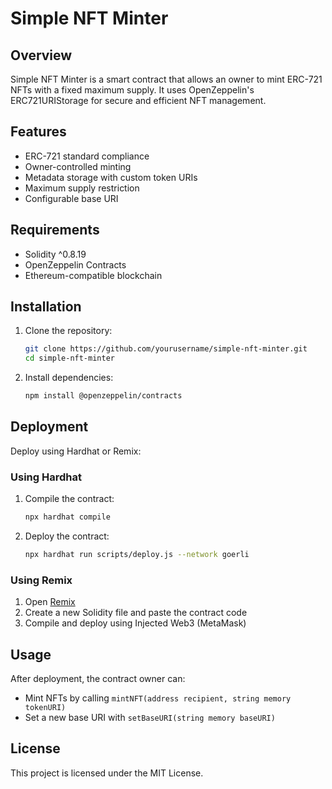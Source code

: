 # Simple NFT Minter

## Overview
Simple NFT Minter is a smart contract that allows an owner to mint ERC-721 NFTs with a fixed maximum supply. It uses OpenZeppelin's ERC721URIStorage for secure and efficient NFT management.

## Features
- ERC-721 standard compliance
- Owner-controlled minting
- Metadata storage with custom token URIs
- Maximum supply restriction
- Configurable base URI

## Requirements
- Solidity ^0.8.19
- OpenZeppelin Contracts 
- Ethereum-compatible blockchain
 
## Installation 
1. Clone the repository: 
   ```sh 
   git clone https://github.com/yourusername/simple-nft-minter.git
   cd simple-nft-minter
   ```
2. Install dependencies:
   ```sh
   npm install @openzeppelin/contracts
   ```

## Deployment
Deploy using Hardhat or Remix:

### Using Hardhat
1. Compile the contract:
   ```sh
   npx hardhat compile
   ```
2. Deploy the contract:
   ```sh
   npx hardhat run scripts/deploy.js --network goerli
   ```

### Using Remix
1. Open [Remix](https://remix.ethereum.org/)
2. Create a new Solidity file and paste the contract code
3. Compile and deploy using Injected Web3 (MetaMask)

## Usage
After deployment, the contract owner can:
- Mint NFTs by calling `mintNFT(address recipient, string memory tokenURI)`
- Set a new base URI with `setBaseURI(string memory baseURI)`

## License
This project is licensed under the MIT License.
